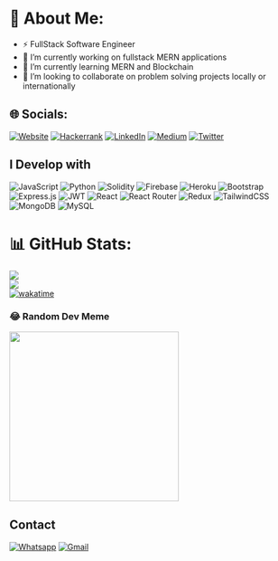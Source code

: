 # 💫 About Me:
- ⚡ FullStack Software Engineer
- 🔭 I’m currently working on fullstack MERN applications
- 🌱 I’m currently learning MERN and Blockchain
- 👯 I’m looking to collaborate on problem solving projects locally or internationally

## 🌐 Socials:
[![Website](https://img.shields.io/badge/website-000000?style=for-the-badge&logo=About.me&logoColor=white)](https://ahmedraza.netlify.app/) [![Hackerrank](https://img.shields.io/badge/-Hackerrank-2EC866?style=for-the-badge&logo=HackerRank&logoColor=white)](https://www.hackerrank.com/ahmadrazach26) [![LinkedIn](https://img.shields.io/badge/LinkedIn-0077B5?style=for-the-badge&logo=linkedin&logoColor=white)](https://linkedin.com/in/ahmedrazach) [![Medium](https://img.shields.io/badge/Medium-12100E?style=for-the-badge&logo=medium&logoColor=white)](https://medium.com/@ahmadrazach26) [![Twitter](https://img.shields.io/badge/Twitter-1DA1F2?style=for-the-badge&logo=twitter&logoColor=white)](https://twitter.com/AhmedRa93015817) 

## I Develop with
![JavaScript](https://img.shields.io/badge/javascript-%23323330.svg?style=for-the-badge&logo=javascript&logoColor=%23F7DF1E) ![Python](https://img.shields.io/badge/python-3670A0?style=for-the-badge&logo=python&logoColor=ffdd54) ![Solidity](https://img.shields.io/badge/Solidity-%23363636.svg?style=for-the-badge&logo=solidity&logoColor=white) ![Firebase](https://img.shields.io/badge/firebase-%23039BE5.svg?style=for-the-badge&logo=firebase) ![Heroku](https://img.shields.io/badge/heroku-%23430098.svg?style=for-the-badge&logo=heroku&logoColor=white) ![Bootstrap](https://img.shields.io/badge/bootstrap-%23563D7C.svg?style=for-the-badge&logo=bootstrap&logoColor=white) ![Express.js](https://img.shields.io/badge/express.js-%23404d59.svg?style=for-the-badge&logo=express&logoColor=%2361DAFB) ![JWT](https://img.shields.io/badge/JWT-black?style=for-the-badge&logo=JSON%20web%20tokens) ![React](https://img.shields.io/badge/react-%2320232a.svg?style=for-the-badge&logo=react&logoColor=%2361DAFB) ![React Router](https://img.shields.io/badge/React_Router-CA4245?style=for-the-badge&logo=react-router&logoColor=white) ![Redux](https://img.shields.io/badge/redux-%23593d88.svg?style=for-the-badge&logo=redux&logoColor=white) ![TailwindCSS](https://img.shields.io/badge/tailwindcss-%2338B2AC.svg?style=for-the-badge&logo=tailwind-css&logoColor=white) ![MongoDB](https://img.shields.io/badge/MongoDB-%234ea94b.svg?style=for-the-badge&logo=mongodb&logoColor=white) ![MySQL](https://img.shields.io/badge/mysql-%2300f.svg?style=for-the-badge&logo=mysql&logoColor=white)
# 📊 GitHub Stats:
![](https://github-readme-stats.vercel.app/api?username=ahmadrazach&theme=default&hide_border=false&include_all_commits=false&count_private=false)<br/>
![](https://github-readme-stats.vercel.app/api/top-langs/?username=ahmadrazach&theme=default&hide_border=false&include_all_commits=false&count_private=false&layout=compact)<br/>
[![wakatime](https://wakatime.com/badge/user/1798938d-9e92-46e0-9044-cc5ba65970a4.svg)](https://wakatime.com/@1798938d-9e92-46e0-9044-cc5ba65970a4)

### 😂 Random Dev Meme
<img src="https://random-memer.herokuapp.com/" width="300px"/>

## Contact
 [![Whatsapp](https://img.shields.io/badge/WhatsApp-25D366?style=for-the-badge&logo=whatsapp&logoColor=white)](https://wa.me/message/MMRN3UN72FGGI1)
 [![Gmail](https://img.shields.io/badge/Gmail-D14836?style=for-the-badge&logo=gmail&logoColor=white)](mailto:ahmadrazach26@gmail.com)

<!--
Skills: Javascript / ReactJS / SOLIDITY / NODE.JS / MERN


- 🔭 I’m currently working on fullstack MERN applications
- 🌱 I’m currently learning MERN and Blockchain

Take badges links from here : https://github.com/Envoy-VC/awesome-badges#-skills
Here are some ideas to get you started:


🌱 I’m currently learning
(blockchain, solidity, MBA)
I Build with
PROGRAMMING : Javscript, Python, C++, C#

FRONTEND : Javascript,Bootstrap, ReactJS, Material UI

BACKEND : NodeJs, Express, Ionic, .NET

DATABASE : SQL ( MySQL ), NoSQL ( Firebase, MonogoDB)

Find me elsewhere
email,linkedin,phone no, whatsapp
- 👯 I’m looking to collaborate on ...
- 🤔 I’m looking for help with ...
- 💬 Ask me about ...
- 📫 How to reach me: ...
- 😄 Pronouns: ...
- ⚡ Fun fact: ...




## 🌐 Socials:
[![LinkedIn](https://img.shields.io/badge/LinkedIn-%230077B5.svg?logo=linkedin&logoColor=white)](https://linkedin.com/in/ahmedrazach) [![Medium](https://img.shields.io/badge/Medium-12100E?logo=medium&logoColor=white)](https://medium.com/@ahmadrazach26) [![Twitter](https://img.shields.io/badge/Twitter-%231DA1F2.svg?logo=Twitter&logoColor=white)](https://twitter.com/AhmedRa93015817) 

# 💻 Tech Stack:
![CSS3](https://img.shields.io/badge/css3-%231572B6.svg?style=for-the-badge&logo=css3&logoColor=white) ![HTML5](https://img.shields.io/badge/html5-%23E34F26.svg?style=for-the-badge&logo=html5&logoColor=white) ![JavaScript](https://img.shields.io/badge/javascript-%23323330.svg?style=for-the-badge&logo=javascript&logoColor=%23F7DF1E) ![Python](https://img.shields.io/badge/python-3670A0?style=for-the-badge&logo=python&logoColor=ffdd54) ![Solidity](https://img.shields.io/badge/Solidity-%23363636.svg?style=for-the-badge&logo=solidity&logoColor=white) ![Firebase](https://img.shields.io/badge/firebase-%23039BE5.svg?style=for-the-badge&logo=firebase) ![Heroku](https://img.shields.io/badge/heroku-%23430098.svg?style=for-the-badge&logo=heroku&logoColor=white) ![Bootstrap](https://img.shields.io/badge/bootstrap-%23563D7C.svg?style=for-the-badge&logo=bootstrap&logoColor=white) ![Express.js](https://img.shields.io/badge/express.js-%23404d59.svg?style=for-the-badge&logo=express&logoColor=%2361DAFB) ![JWT](https://img.shields.io/badge/JWT-black?style=for-the-badge&logo=JSON%20web%20tokens) ![MUI](https://img.shields.io/badge/MUI-%230081CB.svg?style=for-the-badge&logo=material-ui&logoColor=white) ![NPM](https://img.shields.io/badge/NPM-%23000000.svg?style=for-the-badge&logo=npm&logoColor=white) ![NodeJS](https://img.shields.io/badge/node.js-6DA55F?style=for-the-badge&logo=node.js&logoColor=white) ![React](https://img.shields.io/badge/react-%2320232a.svg?style=for-the-badge&logo=react&logoColor=%2361DAFB) ![React Router](https://img.shields.io/badge/React_Router-CA4245?style=for-the-badge&logo=react-router&logoColor=white) ![Redux](https://img.shields.io/badge/redux-%23593d88.svg?style=for-the-badge&logo=redux&logoColor=white) ![TailwindCSS](https://img.shields.io/badge/tailwindcss-%2338B2AC.svg?style=for-the-badge&logo=tailwind-css&logoColor=white) ![MongoDB](https://img.shields.io/badge/MongoDB-%234ea94b.svg?style=for-the-badge&logo=mongodb&logoColor=white) ![MySQL](https://img.shields.io/badge/mysql-%2300f.svg?style=for-the-badge&logo=mysql&logoColor=white) ![Adobe XD](https://img.shields.io/badge/Adobe%20XD-470137?style=for-the-badge&logo=Adobe%20XD&logoColor=#FF61F6) ![Canva](https://img.shields.io/badge/Canva-%2300C4CC.svg?style=for-the-badge&logo=Canva&logoColor=white) 	![Figma](https://img.shields.io/badge/figma-%23F24E1E.svg?style=for-the-badge&logo=figma&logoColor=white)
# 📊 GitHub Stats:
![](https://github-readme-stats.vercel.app/api?username=ahmadrazach&theme=default&hide_border=false&include_all_commits=false&count_private=false)<br/>
![](https://github-readme-streak-stats.herokuapp.com/?user=ahmadrazach&theme=default&hide_border=false)<br/>
![](https://github-readme-stats.vercel.app/api/top-langs/?username=ahmadrazach&theme=default&hide_border=false&include_all_commits=false&count_private=false&layout=compact)

### 😂 Random Dev Meme
<img src="https://random-memer.herokuapp.com/" width="512px"/>

---
[![](https://visitcount.itsvg.in/api?id=ahmadrazach&icon=5&color=1)](https://visitcount.itsvg.in)

-->

 


